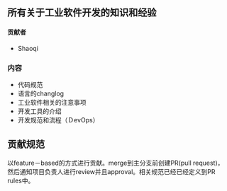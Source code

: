 ## 所有关于工业软件开发的知识和经验
#### 贡献者
* Shaoqi

### 内容
* 代码规范
* 语言的changlog
* 工业软件相关的注意事项
* 开发工具的介绍
* 开发规范和流程（ＤevOps）

## 贡献规范
以feature－based的方式进行贡献。merge到主分支前创建PR(pull request)，　然后通知项目负责人进行review并且approval。相关规范已经已经定义到PR rules中。